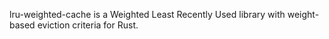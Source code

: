 lru-weighted-cache is a Weighted Least Recently Used library with weight-based eviction criteria for Rust.
